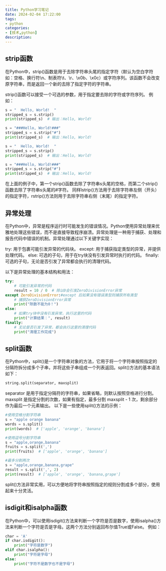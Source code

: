 ```yaml
---
title: Python学习笔记
date: 2024-02-04 17:22:00
tags:
- python
categories:
- [技术,python]
description: 
---
```


## strip函数

在Python中，strip()函数是用于去除字符串头尾的指定字符（默认为空白字符如：空格、换行符\n、制表符\t、\r、\x0b、\x0c）或字符序列。该函数不会改变原字符串，而是返回一个新的去除了指定字符的字符串。

strip()函数可以接受一个可选的参数，用于指定要去除的字符或字符序列。
例如：
```python
s = "  Hello, World!  "
stripped_s = s.strip()
print(stripped_s)  # 输出：Hello, World!

s = "###Hello, World!###"
stripped_s = s.strip("#")
print(stripped_s)  # 输出：Hello, World!

s = "  Hello, World!  "
stripped_s = s.strip()
print(stripped_s)  # 输出：Hello, World!

s = "###Hello, World!###"
stripped_s = s.strip("#")
print(stripped_s)  # 输出：Hello, World!
```
在上面的例子中，第一个strip()函数去除了字符串s头尾的空格，而第二个strip()函数去除了字符串s头尾的#字符。
同样lstrip()方法用于去除字符串左侧（开头）的指定字符，rstrip()方法则用于去除字符串右侧（末尾）的指定字符。

## 异常处理

在Python中，异常是程序运行时可能发生的错误情况。Python使用异常处理来优雅地处理这些错误，而不是直接导致程序崩溃。异常处理是一种用于捕获、处理和报告代码中错误的机制。异常处理通过以下关键字实现：

try: 用于包裹可能引发异常的代码块。
except: 用于捕获指定类型的异常，并提供处理代码。
else: 可选的子句，用于在try块没有引发异常时执行的代码。
finally: 可选的子句，无论是否引发了异常都会执行的清理代码。

以下是异常处理的基本结构和用法：
```python
try:
    # 可能引发异常的代码
    result = 10 / 0  # 除以0会引发ZeroDivisionError异常
except ZeroDivisionError:#except 后如果没有错误类型则捕获所有类型
    # 捕获ZeroDivisionError异常
    print("除数不能为0！")
else:
    # 如果try块中没有引发异常，执行这里的代码
    print("计算结果：", result)
finally:
    # 无论是否引发了异常，都会执行这里的清理代码
    print("清理工作完成")
```

## split函数

在Python中，split()是一个字符串对象的方法，它用于将一个字符串按照指定的分隔符拆分成多个子串，并将这些子串组成一个列表返回。split()方法的基本语法如下：

```python
string.split(separator, maxsplit)
```
separator 是用于指定分隔符的字符串，如果省略，则默认按照空格进行分割。
maxsplit 是指定分割的次数，如果有指定，最多分割 maxsplit - 1 次，剩余部分作为最后一个元素输出。
以下是一些使用split()方法的示例：
```python
#使用空格分割字符串
s = "apple orange banana"
words = s.split()
print(words)  # ['apple', 'orange', 'banana']

#使用逗号分割字符串
s = "apple,orange,banana"
fruits = s.split(',')
print(fruits)  # ['apple', 'orange', 'banana']

#最多分割两次
s = "apple,orange,banana,grape"
result = s.split(',', 2)
print(result)  # ['apple', 'orange', 'banana,grape']
```
split()方法非常实用，可以方便地将字符串按照指定的规则分割成多个部分，使用起来十分灵活。

## isdigit和isalpha函数

在Python中，可以使用isdigit()方法来判断一个字符是否是数字，使用isalpha()方法来判断一个字符是否是字母。这两个方法分别返回布尔值True或False。
例如：
```python
char = 'A'
if char.isdigit():
    print("字符是数字")
elif char.isalpha():
    print("字符是字母")
else:
    print("字符不是数字也不是字母")
```